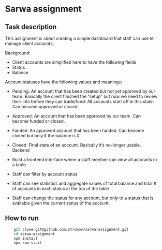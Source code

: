 # Sarwa assignment

## Task description

This assignment is about creating a simple dashboard that staff can use to manage client accounts.

Background:

-   Client accounts are simplified here to have the following fields
-   Status
-   Balance

Account statuses have the following values and meanings:

-   Pending: An account that has been created but not yet approved by our team. Basically the client finished the “setup” but now we need to review their info before they can trade/fund. All accounts start off in this state. Can become approved or closed.
-   Approved: An account that has been approved by our team. Can become funded or closed.
-   Funded: An approved account that has been funded. Can become closed but only if the balance is 0.
-   Closed: Final state of an account. Basically it’s no-longer usable. Backend

-   Build a frontend interface where a staff member can view all accounts in a table.
-   Staff can filter by account status
-   Staff can see statistics and aggregate values of total balance and total # of accounts in each status
    at the top of the table
-   Staff can change the status for any account, but only to a status that is available given the current
    status of the account.

## How to run

```bash
    git clone git@github.com:stromov/sarwa-assignment.git
    cd sarwa-assignment
    npm install
    npm run start
```
